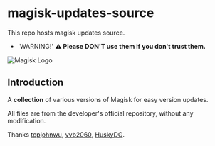 # magisk-updates-source

This repo hosts magisk updates source. 

- 'WARNING!' **⚠ Please DON'T use them if you don't trust them.** 

![](https://github.com/topjohnwu/Magisk/raw/master/docs/images/logo.png "Magisk Logo")

## Introduction

A **collection** of various versions of Magisk for easy version updates. 

All files are from the developer's official repository, without any modification. 

Thanks [topjohnwu](https://github.com/topjohnwu), [vvb2060](https://github.com/vvb2060), [HuskyDG](https://github.com/huskydg). 
